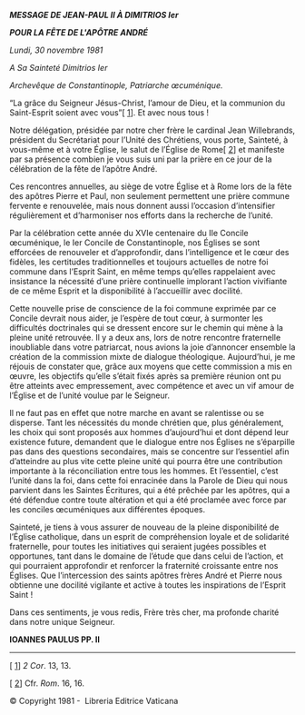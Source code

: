 ***MESSAGE DE JEAN-PAUL II À DIMITRIOS Ier***

***POUR LA FÊTE DE L'APÔTRE ANDRÉ***

*Lundi, 30 novembre 1981*

*A Sa Sainteté Dimitrios Ier*

*Archevêque de Constantinople, Patriarche œcuménique.*

“La grâce du Seigneur Jésus-Christ, l’amour de Dieu, et la communion du Saint-Esprit soient avec vous”[ [1](#_ftn1 "")]. Et avec nous tous !

Notre délégation, présidée par notre cher frère le cardinal Jean Willebrands, président du Secrétariat pour l’Unité des Chrétiens, vous porte, Sainteté, à vous-même et à votre Église, le salut de l’Église de Rome[ [2](#_ftn2 "")] et manifeste par sa présence combien je vous suis uni par la prière en ce jour de la célébration de la fête de l’apôtre André.

Ces rencontres annuelles, au siège de votre Église et à Rome lors de la fête des apôtres Pierre et Paul, non seulement permettent une prière commune fervente e renouvelée, mais nous donnent aussi l’occasion d’intensifier régulièrement et d’harmoniser nos efforts dans la recherche de l’unité.

Par la célébration cette année du XVIe centenaire du IIe Concile œcuménique, le Ier Concile de Constantinople, nos Églises se sont efforcées de renouveler et d’approfondir, dans l’intelligence et le cœur des fidèles, les certitudes traditionnelles et toujours actuelles de notre foi commune dans l’Esprit Saint, en même temps qu’elles rappelaient avec insistance la nécessité d’une prière continuelle implorant l’action vivifiante de ce même Esprit et la disponibilité à l’accueillir avec docilité.

Cette nouvelle prise de conscience de la foi commune exprimée par ce Concile devrait nous aider, je l’espère de tout cœur, à surmonter les difficultés doctrinales qui se dressent encore sur le chemin qui mène à la pleine unité retrouvée. Il y a deux ans, lors de notre rencontre fraternelle inoubliable dans votre patriarcat, nous avions la joie d’annoncer ensemble la création de la commission mixte de dialogue théologique. Aujourd’hui, je me réjouis de constater que, grâce aux moyens que cette commission a mis en œuvre, les objectifs qu’elle s’était fixés après sa première réunion ont pu être atteints avec empressement, avec compétence et avec un vif amour de l’Église et de l’unité voulue par le Seigneur.

Il ne faut pas en effet que notre marche en avant se ralentisse ou se disperse. Tant les nécessités du monde chrétien que, plus généralement, les choix qui sont proposés aux hommes d’aujourd’hui et dont dépend leur existence future, demandent que le dialogue entre nos Églises ne s’éparpille pas dans des questions secondaires, mais se concentre sur l’essentiel afin d’atteindre au plus vite cette pleine unité qui pourra être une contribution importante à la réconciliation entre tous les hommes. Et l’essentiel, c’est l’unité dans la foi, dans cette foi enracinée dans la Parole de Dieu qui nous parvient dans les Saintes Écritures, qui a été prêchée par les apôtres, qui a été défendue contre toute altération et qui a été proclamée avec force par les conciles œcuméniques aux différentes époques.

Sainteté, je tiens à vous assurer de nouveau de la pleine disponibilité de l’Église catholique, dans un esprit de compréhension loyale et de solidarité fraternelle, pour toutes les initiatives qui seraient jugées possibles et opportunes, tant dans le domaine de l’étude que dans celui de l’action, et qui pourraient approfondir et renforcer la fraternité croissante entre nos Églises. Que l’intercession des saints apôtres frères André et Pierre nous obtienne une docilité vigilante et active à toutes les inspirations de l’Esprit Saint !

Dans ces sentiments, je vous redis, Frère très cher, ma profonde charité dans notre unique Seigneur.

**IOANNES PAULUS PP. II**

* * *

[ [1](#_ftnref1 "")] *2 Cor*. 13, 13.

[ [2](#_ftnref2 "")] Cfr. *Rom*. 16, 16.

© Copyright 1981 -  Libreria Editrice Vaticana